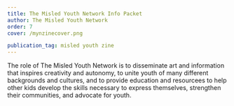 ```yaml
---
title: The Misled Youth Network Info Packet
author: The Misled Youth Network
order: 7
cover: /mynzinecover.png

publication_tag: misled youth zine
---
```


The role of The Misled Youth Network is to disseminate art and information that
inspires creativity and autonomy, to unite youth of many different backgrounds
and cultures, and to provide education and resourcees to help other kids develop
the skills necessary to express themselves, strengthen their communities, and
advocate for youth.

<!-- more -->
